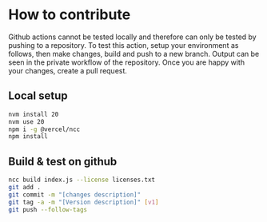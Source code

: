 # How to contribute

Github actions cannot be tested locally and therefore can only be tested by pushing to a repository.
To test this action, setup your environment as follows, then make changes, build and push to a new branch.
Output can be seen in the private workflow of the repository.
Once you are happy with your changes, create a pull request.

## Local setup

```bash
nvm install 20
nvm use 20
npm i -g @vercel/ncc
npm install
```

## Build & test on github

```bash
ncc build index.js --license licenses.txt
git add .
git commit -m "[changes description]"
git tag -a -m "[Version description]" [v1]
git push --follow-tags
```
